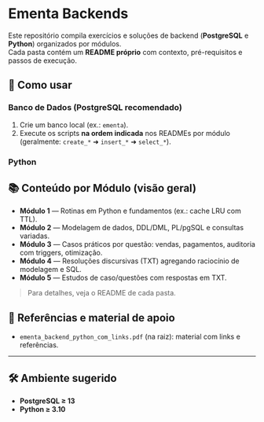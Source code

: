 # Ementa Backends

Este repositório compila exercícios e soluções de backend (**PostgreSQL** e **Python**) organizados por módulos.  
Cada pasta contém um **README próprio** com contexto, pré-requisitos e passos de execução.

## 🚀 Como usar
### Banco de Dados (PostgreSQL recomendado)
1. Crie um banco local (ex.: `ementa`).
2. Execute os scripts **na ordem indicada** nos READMEs por módulo (geralmente: `create_*` ➜ `insert_*` ➜ `select_*`).

### Python

## 📚 Conteúdo por Módulo (visão geral)
- **Módulo 1** — Rotinas em Python e fundamentos (ex.: cache LRU com TTL).  
- **Módulo 2** — Modelagem de dados, DDL/DML, PL/pgSQL e consultas variadas.  
- **Módulo 3** — Casos práticos por questão: vendas, pagamentos, auditoria com triggers, otimização.  
- **Módulo 4** — Resoluções discursivas (TXT) agregando raciocínio de modelagem e SQL.  
- **Módulo 5** — Estudos de caso/questões com respostas em TXT.

> Para detalhes, veja o README de cada pasta.

## 📎 Referências e material de apoio
- `ementa_backend_python_com_links.pdf` (na raiz): material com links e referências.
---

## 🛠️ Ambiente sugerido
- **PostgreSQL ≥ 13**
- **Python ≥ 3.10**


